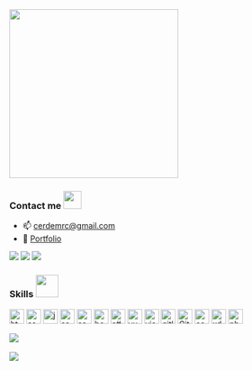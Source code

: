 <img width="300px" src="https://media.giphy.com/media/JqDeI2yjpSRgdh35oe/giphy.gif">

### Contact me <img src="https://media.giphy.com/media/LnQjpWaON8nhr21vNW/giphy.gif" height="32">
<ul>
	<li>📫 <a href="#">cerdemrc@gmail.com</a></li>
	<li>📌 <a href="https://cerdemrc.netlify.app/" target="_blank">Portfolio</a></li>
</ul>

<a href="https://www.linkedin.com/in/cerendemirci/" title="Linkedin"><img src="https://img.icons8.com/clouds/50/000000/linkedin.png"/></a>
<a href="https://www.behance.net/cerendemirci" title="Behance"><img src="https://img.icons8.com/clouds/50/000000/behance.png"/></a>
<a href="https://medium.com/@cerdemrc" title="Medium"><img src="https://img.icons8.com/bubbles/50/000000/medium-new.png"/></a>

### Skills <img width="40px" src="https://media.giphy.com/media/pyvRXTjzVtRcW1pp2Q/giphy.gif">

<a><img alt="html5" width="26px" src="https://img.icons8.com/color/240/000000/html-5.png"></a>
<a><img alt="css3" width="26px" src="https://img.icons8.com/color/240/000000/css3.png"></a>
<a><img alt="javascript" width="26px" src="https://img.icons8.com/color/240/000000/javascript.png" /></a>
<a><img alt="sass" width="26px" src="https://img.icons8.com/color/240/000000/sass.png"></a>
<a><img alt="sass-avatar" width="26px" src="https://img.icons8.com/color/48/000000/sass-avatar.png"/></a>
<a><img alt="bootstrap" width="26px" src="https://img.icons8.com/color/48/000000/bootstrap.png"></a>
<a><img alt="c#" width="26px" src="https://img.icons8.com/color/48/000000/c-sharp-logo-2.png"/></a>
<a><img alt="vue" width="26px" src="https://img.icons8.com/color/48/000000/vue-js.png"></a>
<a><img alt="visual studio code" width="26px" src="https://img.icons8.com/fluent/240/000000/visual-studio-code-2019.png" /></a>
<a><img alt="gitlab" width="26px" src="https://img.icons8.com/color/48/000000/gitlab.png"/></a>
<a><img alt="Git" width="26px" src="https://img.icons8.com/color/240/000000/git.png"></a>
<a><img alt="component" width="26px" src="https://img.icons8.com/color/48/000000/web-components.png"></a>
<a><img alt="xd" width="26px" src="https://img.icons8.com/color/48/000000/adobe-xd.png"></a>
<a><img alt="photoshop" width="26px" src="https://img.icons8.com/color/48/000000/adobe-photoshop.png"></a>




<a href="https://github.com/cerdemrc">
  <img align="center" src="https://github-readme-stats.anuraghazra1.vercel.app/api/top-langs/?username=cerdemrc&layout=compact&theme=radical" />
</a><br><br>
<img src="https://komarev.com/ghpvc/?username=cerdemrc&color=ff69b4">

